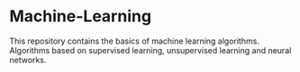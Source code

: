 # Machine-Learning
This repository contains the basics of machine learning algorithms. Algorithms based on supervised learning, unsupervised learning and neural networks.
